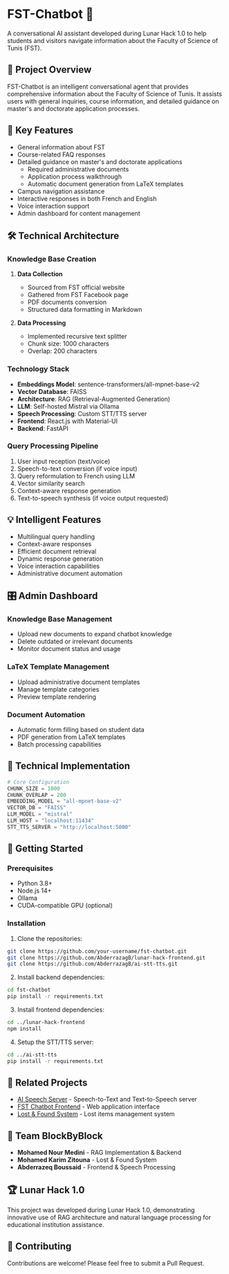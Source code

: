 # FST-Chatbot 🤖

A conversational AI assistant developed during Lunar Hack 1.0 to help students and visitors navigate information about the Faculty of Science of Tunis (FST).

## 🎯 Project Overview

FST-Chatbot is an intelligent conversational agent that provides comprehensive information about the Faculty of Science of Tunis. It assists users with general inquiries, course information, and detailed guidance on master's and doctorate application processes.

## 🚀 Key Features

- General information about FST
- Course-related FAQ responses
- Detailed guidance on master's and doctorate applications
  - Required administrative documents
  - Application process walkthrough
  - Automatic document generation from LaTeX templates
- Campus navigation assistance
- Interactive responses in both French and English
- Voice interaction support
- Admin dashboard for content management

## 🛠️ Technical Architecture

### Knowledge Base Creation
1. **Data Collection**
   - Sourced from FST official website
   - Gathered from FST Facebook page
   - PDF documents conversion
   - Structured data formatting in Markdown

2. **Data Processing**
   - Implemented recursive text splitter
   - Chunk size: 1000 characters
   - Overlap: 200 characters

### Technology Stack

- **Embeddings Model**: sentence-transformers/all-mpnet-base-v2
- **Vector Database**: FAISS
- **Architecture**: RAG (Retrieval-Augmented Generation)
- **LLM**: Self-hosted Mistral via Ollama
- **Speech Processing**: Custom STT/TTS server
- **Frontend**: React.js with Material-UI
- **Backend**: FastAPI

### Query Processing Pipeline

1. User input reception (text/voice)
2. Speech-to-text conversion (if voice input)
3. Query reformulation to French using LLM
4. Vector similarity search
5. Context-aware response generation
6. Text-to-speech synthesis (if voice output requested)

## 💡 Intelligent Features

- Multilingual query handling
- Context-aware responses
- Efficient document retrieval
- Dynamic response generation
- Voice interaction capabilities
- Administrative document automation

## 🎛️ Admin Dashboard

### Knowledge Base Management
- Upload new documents to expand chatbot knowledge
- Delete outdated or irrelevant documents
- Monitor document status and usage

### LaTeX Template Management
- Upload administrative document templates
- Manage template categories
- Preview template rendering

### Document Automation
- Automatic form filling based on student data
- PDF generation from LaTeX templates
- Batch processing capabilities

## 🔧 Technical Implementation

```python
# Core Configuration
CHUNK_SIZE = 1000
CHUNK_OVERLAP = 200
EMBEDDING_MODEL = "all-mpnet-base-v2"
VECTOR_DB = "FAISS"
LLM_MODEL = "mistral"
LLM_HOST = "localhost:11434"
STT_TTS_SERVER = "http://localhost:5000"
```

## 🚀 Getting Started

### Prerequisites
- Python 3.8+
- Node.js 14+
- Ollama
- CUDA-compatible GPU (optional)

### Installation

1. Clone the repositories:
```bash
git clone https://github.com/your-username/fst-chatbot.git
git clone https://github.com/AbderrazagB/lunar-hack-frontend.git
git clone https://github.com/AbderrazagB/ai-stt-tts.git
```

2. Install backend dependencies:
```bash
cd fst-chatbot
pip install -r requirements.txt
```

3. Install frontend dependencies:
```bash
cd ../lunar-hack-frontend
npm install
```

4. Setup the STT/TTS server:
```bash
cd ../ai-stt-tts
pip install -r requirements.txt
```

## 🔗 Related Projects

- [AI Speech Server](https://github.com/AbderrazagB/ai-stt-tts) - Speech-to-Text and Text-to-Speech server
- [FST Chatbot Frontend](https://github.com/AbderrazagB/lunar-hack-frontend) - Web application interface
- [Lost & Found System](https://github.com/Karim-zitouna-01/Lost_Found_objects) - Lost items management system

## 👥 Team BlockByBlock

- **Mohamed Nour Medini** - RAG Implementation & Backend
- **Mohamed Karim Zitouna** - Lost & Found System
- **Abderrazeq Boussaid** - Frontend & Speech Processing

## 🏆 Lunar Hack 1.0

This project was developed during Lunar Hack 1.0, demonstrating innovative use of RAG architecture and natural language processing for educational institution assistance.

## 🤝 Contributing

Contributions are welcome! Please feel free to submit a Pull Request.
